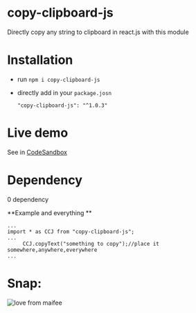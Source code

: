 # copy-clipboard-js
Directly copy any string to clipboard in react.js with this module

# Installation

 - run `npm i copy-clipboard-js`

 - directly add in your `package.josn`

    `"copy-clipboard-js": "^1.0.3"`

 # Live demo

See in [CodeSandbox](https://codesandbox.io/embed/copy-text-js-tvxbm?fontsize=14&hidenavigation=1&theme=dark)


 # Dependency 

  0 dependency


 **Example and everything **

```
...
import * as CCJ from "copy-clipboard-js";
...
     CCJ.copyText("something to copy");//place it somewhere,anywhere,everywhere
...
```


# Snap:
![love from maifee](https://github.com/maifeeulasad/react.js-copy-clipboard/blob/master/snap/Screenshot%20(260).png)
